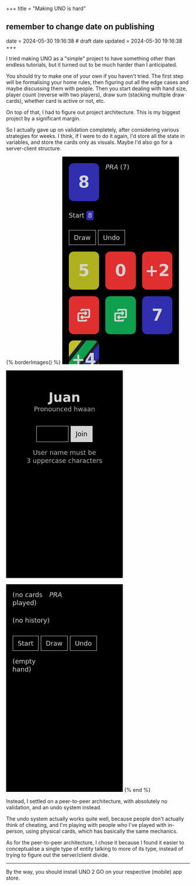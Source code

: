+++
title = "Making UNO is hard"
## remember to change date on publishing
date = 2024-05-30 19:16:38 # draft date
updated = 2024-05-30 19:16:38
+++

I tried making UNO as a "simple" project
to have something other than endless tutorials,
but it turned out to be much harder
than I anticipated.

You should try to make one of your own
if you haven't tried.
The first step will be formalising your home rules,
then figuring out all the edge cases
and maybe discussing them with people.
Then you start dealing with hand size,
player count (reverse with two players),
draw sum (stacking multiple draw cards),
whether card is active or not, etc.

On top of that, I had to figure out project architecture.
This is my biggest project by a significant margin.

So I actually gave up on validation completely,
after considering various strategies for weeks.
I think, if I were to do it again,
I'd store all the state in variables,
and store the cards only as visuals.
Maybe I'd also go for a server-client structure.

{% borderImages() %}
![juan-cards started game](/juan-cards-2.png)

![juan-cards lobby](/juan-cards-0.png)

![juan-cards unstarted game](/juan-cards-1.png)
{% end %}

Instead, I settled on a peer-to-peer architecture,
with absolutely no validation,
and an undo system instead.

The undo system actually works quite well,
because people don't actually think of cheating,
and I'm playing with people who I've played
with in-person, using physical cards,
which has basically the same mechanics.

As for the peer-to-peer architecture,
I chose it because I found it easier to conceptualise
a single type of entity talking to more of its type,
instead of trying to figure out the server/client divide.

***

By the way,
you should install UNO 2 GO on your respective
(mobile) app store.
